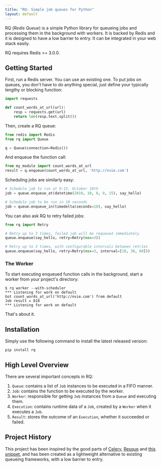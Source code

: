 ```yaml
---
title: "RQ: Simple job queues for Python"
layout: default
---
```


RQ (_Redis Queue_) is a simple Python library for queueing jobs and processing
them in the background with workers.  It is backed by Redis and it is designed
to have a low barrier to entry.  It can be integrated in your web stack easily.

RQ requires Redis >= 3.0.0.

## Getting Started

First, run a Redis server.  You can use an existing one.  To put jobs on
queues, you don't have to do anything special, just define your typically
lengthy or blocking function:

```python
import requests

def count_words_at_url(url):
    resp = requests.get(url)
    return len(resp.text.split())
```

Then, create a RQ queue:

```python
from redis import Redis
from rq import Queue

q = Queue(connection=Redis())
```

And enqueue the function call:

```python
from my_module import count_words_at_url
result = q.enqueue(count_words_at_url, 'http://nvie.com')
```

Scheduling jobs are similarly easy:

```python
# Schedule job to run at 9:15, October 10th
job = queue.enqueue_at(datetime(2019, 10, 8, 9, 15), say_hello)

# Schedule job to be run in 10 seconds
job = queue.enqueue_in(timedelta(seconds=10), say_hello)
```

You can also ask RQ to retry failed jobs:

```python
from rq import Retry

# Retry up to 3 times, failed job will be requeued immediately
queue.enqueue(say_hello, retry=Retry(max=3))

# Retry up to 3 times, with configurable intervals between retries
queue.enqueue(say_hello, retry=Retry(max=3, interval=[10, 30, 60]))
```

### The Worker

To start executing enqueued function calls in the background, start a worker
from your project's directory:

```console
$ rq worker --with-scheduler
*** Listening for work on default
Got count_words_at_url('http://nvie.com') from default
Job result = 818
*** Listening for work on default
```

That's about it.


## Installation

Simply use the following command to install the latest released version:

    pip install rq


## High Level Overview

There are several important concepts in RQ:
1. `Queue`: contains a list of `Job` instances to be executed in a FIFO manner.
2. `Job`: contains the function to be executed by the worker.
3. `Worker`: responsible for getting `Job` instances from a `Queue` and executing them.
4. `Execution`: contains runtime data of a `Job`, created by a `Worker` when it executes a `Job`.
5. `Result`: stores the outcome of an `Execution`, whether it succeeded or failed.

## Project History

This project has been inspired by the good parts of [Celery][1], [Resque][2]
and [this snippet][3], and has been created as a lightweight alternative to
existing queueing frameworks, with a low barrier to entry.

[m]: http://pypi.python.org/pypi/mailer
[p]: http://docs.python.org/library/pickle.html
[1]: http://www.celeryproject.org/
[2]: https://github.com/defunkt/resque
[3]: https://github.com/fengsp/flask-snippets/blob/1f65833a4291c5b833b195a09c365aa815baea4e/utilities/rq.py

